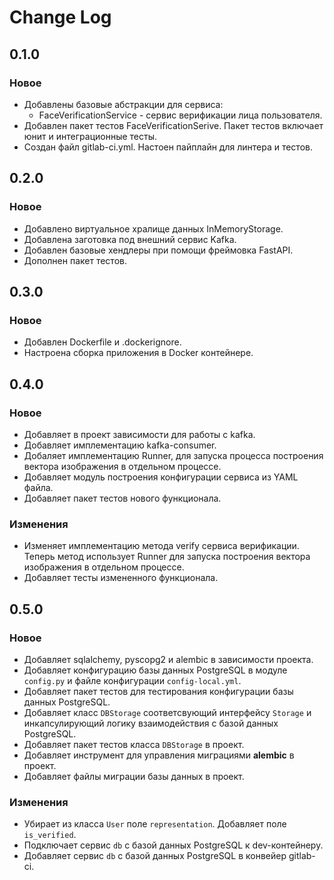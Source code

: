 # Change Log

## 0.1.0

### Новое

- Добавлены базовые абстракции для сервиса:
    - FaceVerificationService - сервис верификации лица пользователя.
- Добавлен пакет тестов FaceVerificationSerive. Пакет тестов включает юнит и интеграционные тесты.
- Создан файл gitlab-ci.yml. Настоен пайплайн для линтера и тестов.

## 0.2.0

### Новое

- Добавлено виртуальное хралище данных InMemoryStorage.
- Добавлена заготовка под внешний сервис Kafka.
- Добавлен базовые хендлеры при помощи фреймовка FastAPI.
- Дополнен пакет тестов.

## 0.3.0

### Новое

- Добавлен Dockerfile и .dockerignore.
- Настроена сборка приложения в Docker контейнере.

## 0.4.0

### Новое

- Добавляет в проект зависимости для работы с kafka.
- Добавляет имплементацию kafka-consumer.
- Добаляет имплементацию Runner, для запуска процесса построения вектора изображения в отдельном процессе.
- Добавляет модуль построения конфигурации сервиса из YAML файла.
- Добавляет пакет тестов нового функционала.

### Изменения

- Изменяет имплементацию метода verify сервиса верификации. Теперь метод использует Runner для запуска построения вектора изображения в отдельном процессе.
- Добавляет тесты измененного функционала.

## 0.5.0

### Новое

- Добавляет sqlalchemy, pyscopg2 и alembic в зависимости проекта.
- Добавляет конфигурацию базы данных PostgreSQL в модуле `config.py` и файле конфигурации `config-local.yml`.
- Добавляет пакет тестов для тестирования конфигурации базы данных PostgreSQL.
- Добавляет класс `DBStorage` соответсвующий интерфейсу `Storage` и инкапсулирующий логику взаимодействия с базой данных PostgreSQL.
- Добавляет пакет тестов класса `DBStorage` в проект.
- Добавляет инструмент для управления миграциями **alembic** в проект.
- Добавляет файлы миграции базы данных в проект.

### Изменения

- Убирает из класса `User` поле `representation`. Добавляет поле `is_verified`.
- Подключает сервис `db` с базой данных PostgreSQL к dev-контейнеру.
- Добавляет сервис `db` с базой данных PostgreSQL в конвейер gitlab-ci.
